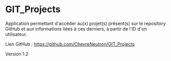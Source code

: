 # GIT_Projects

Application permettant d'accéder au(x) projet(s) présent(s) sur le repository GitHub et aux informations liées à ces derniers, à partir de l'ID d'un utilisateur.

Lien GitHub : https://github.com/ChevreNeutron/GIT_Projects

Version 1.2
